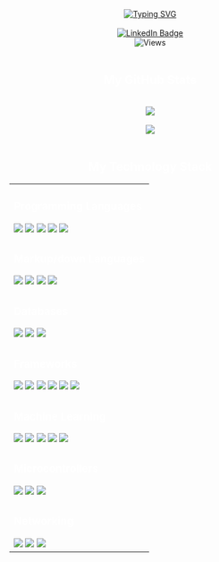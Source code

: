 <div align='center'>
    <a href="https://git.io/typing-svg">
        <img src="https://readme-typing-svg.herokuapp.com?font=Iosevka&pause=1000&color=92A0AD&background=FF272700&center=true&vCenter=true&width=435&lines=I+am+Kantipudi+Sai+Sri+Rohith;Undergraduate+ComputerScience;Machine+Learning+Enthusiast;Algorithms+Lover;Optimized+Development" alt="Typing SVG" />
    </a>
</div>
<br>
<div id="badges" align="center">
    <a href="https://www.linkedin.com/in/rohith-kantipudi/">
        <img src="https://img.shields.io/badge/LinkedIn-blue?style=for-the-badge&logo=linkedin&logoColor=white" alt="LinkedIn Badge" />
    </a>
</div>
<div id="views" align="center">
    <img src="https://komarev.com/ghpvc/?username=KSS-Rohith&style=flat-square&color=blue" alt="Views" />
</div>
<br>
<div id="ti1" align="center">
    <h2 style='color: white;'>My GitHub Stats</h2>
</div>
<br>
<div id="streaks" align="center">
    <img src="https://github-readme-stats.vercel.app/api/top-langs/?username=AAbhijithA&hide=jupyter+notebook,html,css&langs_count=6&layout=compact"/>
    <br>
    <br>
    <img src="https://github-readme-streak-stats.herokuapp.com/?user=AAbhijithA&theme=tokyonight"/> 
</div>
<br>
<div id="ti1" align="center">
    <h2 style='color: white;'>My Technology Stack</h2>
</div>
<div id="Tab" align="center">
    <table style="width:100%;">
        <tr>
            <td>
                <h3 style='color: white;'>Programming Languages</h3>
                <img src="https://img.shields.io/badge/Python-FFD43B?style=for-the-badge&logo=python&logoColor=blue" />
                <img src="https://img.shields.io/badge/C-00599C?style=for-the-badge&logo=c&logoColor=white" />
                <img src="https://img.shields.io/badge/C%2B%2B-00599C?style=for-the-badge&logo=c%2B%2B&logoColor=white" />
                <img src="https://img.shields.io/badge/java-%23ED8B00.svg?style=for-the-badge&logo=openjdk&logoColor=white" />
                <img src="https://img.shields.io/badge/javascript-%23323330.svg?style=for-the-badge&logo=javascript&logoColor=%23F7DF1E" />
            </td>
        </tr>
        <tr>
            <td>
                <h3 style='color: white;'>Markup/down Languages</h3>
                <img src="https://img.shields.io/badge/html5-%23E34F26.svg?style=for-the-badge&logo=html5&logoColor=white" />
                <img src="https://img.shields.io/badge/CSS3-1572B6?style=for-the-badge&logo=css3&logoColor=white" />
                <img src="https://img.shields.io/badge/tailwindcss-%2338B2AC.svg?style=for-the-badge&logo=tailwind-css&logoColor=white" />
                <img src="https://img.shields.io/badge/markdown-%23000000.svg?style=for-the-badge&logo=markdown&logoColor=white" />
            </td>
        </tr>
        <tr>
            <td>
                <h3 style='color: white;'>Databases</h3>
                <img src="https://img.shields.io/badge/mysql-%2300f.svg?style=for-the-badge&logo=mysql&logoColor=white" />
                <img src="https://img.shields.io/badge/sqlite-%2307405e.svg?style=for-the-badge&logo=sqlite&logoColor=white" />
                <img src="https://img.shields.io/badge/MongoDB-%234ea94b.svg?style=for-the-badge&logo=mongodb&logoColor=white" />
            </td>
        </tr>
        <tr>
            <td>
                <h3 style='color: white;'>Frameworks</h3>
                <img src="https://img.shields.io/badge/Streamlit-FF4B4B?style=for-the-badge&logo=Streamlit&logoColor=white" />
                <img src="https://img.shields.io/badge/Flask-000000?style=for-the-badge&logo=flask&logoColor=white" />
                <img src="https://img.shields.io/badge/Django-092E20?style=for-the-badge&logo=django&logoColor=green" />
                <img src="https://img.shields.io/badge/react-%2320232a.svg?style=for-the-badge&logo=react&logoColor=%2361DAFB" />
                <img src="https://img.shields.io/badge/express.js-%23404d59.svg?style=for-the-badge&logo=express&logoColor=%2361DAFB" />
                <img src="https://img.shields.io/badge/node.js-6DA55F?style=for-the-badge&logo=node.js&logoColor=white" />
            </td>
        </tr>
        <tr>
            <td>
                <h3 style='color: white;'>Machine Learning</h3>
                <img src="https://img.shields.io/badge/TensorFlow-FF6F00?style=for-the-badge&logo=tensorflow&logoColor=white" />
                <img src="https://img.shields.io/badge/OpenCV-27338e?style=for-the-badge&logo=OpenCV&logoColor=white" />
                <img src="https://img.shields.io/badge/scikit_learn-F7931E?style=for-the-badge&logo=scikit-learn&logoColor=white" />
                <img src="https://img.shields.io/badge/Pandas-2C2D72?style=for-the-badge&logo=pandas&logoColor=white" />
                <img src="https://img.shields.io/badge/Numpy-777BB4?style=for-the-badge&logo=numpy&logoColor=white" />
            </td>
        </tr>
        <tr>
            <td>
                <h3 style='color: white;'>Microcontrollers</h3>
                <img src="https://img.shields.io/badge/Arduino-00979D?style=for-the-badge&logo=Arduino&logoColor=white" />
                <img src="https://img.shields.io/badge/Raspberry%20Pi-A22846?style=for-the-badge&logo=Raspberry%20Pi&logoColor=white" />
                <img src="https://img.shields.io/badge/espressif-E7352C.svg?style=for-the-badge&logo=espressif&logoColor=white" />
            </td>
        </tr>
        <tr>
            <td>
                <h3 style='color: white;'>Networking</h3>
                <img src="https://img.shields.io/badge/Cisco-1BA0D7?style=for-the-badge&logo=cisco&logoColor=white" />
                <img src="https://img.shields.io/badge/Network%20Security-EE4C2C?style=for-the-badge&logo=security&logoColor=white" />
                <img src="https://img.shields.io/badge/TCP%2FIP-0078D7?style=for-the-badge&logo=internetprotocol&logoColor=white" />
            </td>
        </tr>
    </table>
</div>

